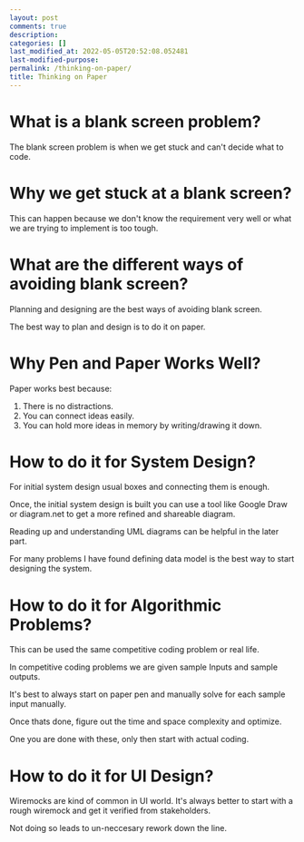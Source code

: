 ```yaml
---
layout: post
comments: true
description:
categories: []
last_modified_at: 2022-05-05T20:52:08.052481
last-modified-purpose:
permalink: /thinking-on-paper/
title: Thinking on Paper
---
```


# What is a blank screen problem?

The blank screen problem is when we get stuck and can't decide what to code.

# Why we get stuck at a blank screen?

This can happen because we don't know the requirement very well or what we are trying to implement is too tough.

# What are the different ways of avoiding blank screen?

Planning and designing are the best ways of avoiding blank screen.

The best way to plan and design is to do it on paper.

# Why Pen and Paper Works Well?

Paper works best because:

1. There is no distractions.
2. You can connect ideas easily.
3. You can hold more ideas in memory by writing/drawing it down.

# How to do it for System Design?

For initial system design usual boxes and connecting them is enough.

Once, the initial system design is built you can use a tool like Google Draw or diagram.net to get a more refined and shareable diagram.

Reading up and understanding UML diagrams can be helpful in the later part.

For many problems I have found defining data model is the best way to start designing the system.

# How to do it for Algorithmic Problems?

This can be used the same competitive coding problem or real life.

In competitive coding problems we are given sample Inputs and sample outputs.

It's best to always start on paper pen and manually solve for each sample input manually.

Once thats done, figure out the time and space complexity and optimize.

One you are done with these, only then start with actual coding.

# How to do it for UI Design?

Wiremocks are kind of common in UI world. It's always better to start with a rough wiremock and get it verified from stakeholders.

Not doing so leads to un-neccesary rework down the line.